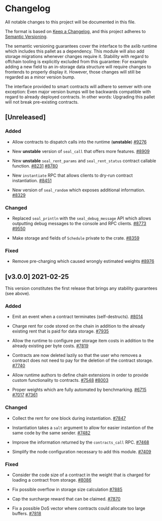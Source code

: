 # Changelog

All notable changes to this project will be documented in this file.

The format is based on [Keep a Changelog](https://keepachangelog.com/en/1.0.0/),
and this project adheres to [Semantic Versioning](https://semver.org/spec/v2.0.0.html).

The semantic versioning guarantees cover the interface to the axlib runtime which
includes this pallet as a dependency. This module will also add storage migrations whenever
changes require it. Stability with regard to offchain tooling is explicitly excluded from
this guarantee: For example adding a new field to an in-storage data structure will require
changes to frontends to properly display it. However, those changes will still be regarded
as a minor version bump.

The interface provided to smart contracts will adhere to semver with one exception: Even
major version bumps will be backwards compatible with regard to already deployed contracts.
In other words: Upgrading this pallet will not break pre-existing contracts.

## [Unreleased]

### Added

- Allow contracts to dispatch calls into the runtime (**unstable**)
[#9276](https://github.com/axia-tech/axlib/pull/9276)

- New **unstable** version of `seal_call` that offers more features.
[#8909](https://github.com/axia-tech/axlib/pull/8909)

- New **unstable** `seal_rent_params` and `seal_rent_status` contract callable function.
[#8231](https://github.com/axia-tech/axlib/pull/8231)
[#8780](https://github.com/axia-tech/axlib/pull/8780)

- New `instantiate` RPC that allows clients to dry-run contract instantiation.
[#8451](https://github.com/axia-tech/axlib/pull/8451)

- New version of `seal_random` which exposes additional information.
[#8329](https://github.com/axia-tech/axlib/pull/8329)

### Changed

- Replaced `seal_println` with the `seal_debug_message` API which allows outputting debug
messages to the console and RPC clients.
[#8773](https://github.com/axia-tech/axlib/pull/8773)
[#9550](https://github.com/axia-tech/axlib/pull/9550)

- Make storage and fields of `Schedule` private to the crate.
[#8359](https://github.com/axia-tech/axlib/pull/8359)

### Fixed

- Remove pre-charging which caused wrongly estimated weights
[#8976](https://github.com/axia-tech/axlib/pull/8976)

## [v3.0.0] 2021-02-25

This version constitutes the first release that brings any stability guarantees (see above).

### Added

- Emit an event when a contract terminates (self-destructs).
[#8014](https://github.com/axia-tech/axlib/pull/8014)

- Charge rent for code stored on the chain in addition to the already existing
rent that is paid for data storage.
[#7935](https://github.com/axia-tech/axlib/pull/7935)

- Allow the runtime to configure per storage item costs in addition
to the already existing per byte costs.
[#7819](https://github.com/axia-tech/axlib/pull/7819)

- Contracts are now deleted lazily so that the user who removes a contract
does not need to pay for the deletion of the contract storage.
[#7740](https://github.com/axia-tech/axlib/pull/7740)

- Allow runtime authors to define chain extensions in order to provide custom
functionality to contracts.
[#7548](https://github.com/axia-tech/axlib/pull/7548)
[#8003](https://github.com/axia-tech/axlib/pull/8003)

- Proper weights which are fully automated by benchmarking.
[#6715](https://github.com/axia-tech/axlib/pull/6715)
[#7017](https://github.com/axia-tech/axlib/pull/7017)
[#7361](https://github.com/axia-tech/axlib/pull/7361)

### Changed

- Collect the rent for one block during instantiation.
[#7847](https://github.com/axia-tech/axlib/pull/7847)

- Instantiation takes a `salt` argument to allow for easier instantion of the
same code by the same sender.
[#7482](https://github.com/axia-tech/axlib/pull/7482)

- Improve the information returned by the `contracts_call` RPC.
[#7468](https://github.com/axia-tech/axlib/pull/7468)

- Simplify the node configuration necessary to add this module.
[#7409](https://github.com/axia-tech/axlib/pull/7409)

### Fixed

- Consider the code size of a contract in the weight that is charged for
loading a contract from storage.
[#8086](https://github.com/axia-tech/axlib/pull/8086)

- Fix possible overflow in storage size calculation
[#7885](https://github.com/axia-tech/axlib/pull/7885)

- Cap the surcharge reward that can be claimed.
[#7870](https://github.com/axia-tech/axlib/pull/7870)

- Fix a possible DoS vector where contracts could allocate too large buffers.
[#7818](https://github.com/axia-tech/axlib/pull/7818)
